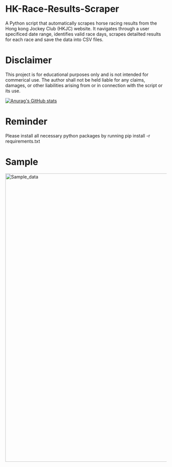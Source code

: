 # HK-Race-Results-Scraper
A Python script that automatically scrapes horse racing results from the Hong kong Jockey Club (HKJC) website. It navigates through a user specificed date range, identifies valid race days, scrapes detailted results for each race and save the data into CSV files.

# Disclaimer
This project is for educational purposes only and is not intended for commerical use. The author shall not be held liable for any claims, damages, or other liabilities arising from or in connection with the script or its use. 

[![Anurag's GitHub stats](https://github-readme-stats.vercel.app/api?username=harrymings)](https://github.com/anuraghazra/github-readme-stats)

# Reminder
Please install all necessary python packages by running
pip install -r requirements.txt

# Sample 
<img width="2373" height="899" alt="Sample_data" src="https://github.com/user-attachments/assets/b920b0a8-51de-4ea9-86d5-89350dded08c" />

